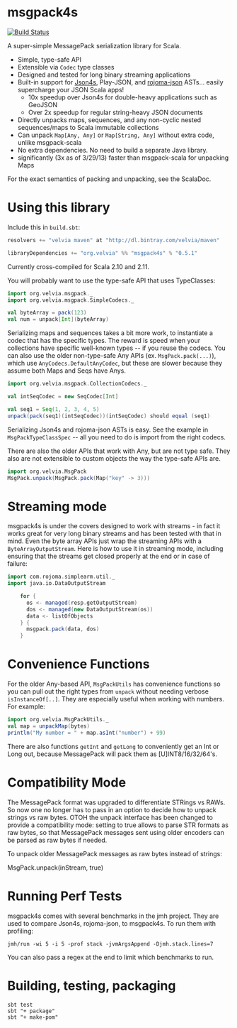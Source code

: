 msgpack4s
=========

[![Build Status](https://travis-ci.org/velvia/msgpack4s.svg?branch=master)](https://travis-ci.org/velvia/msgpack4s)

A super-simple MessagePack serialization library for Scala.

* Simple, type-safe API
* Extensible via `Codec` type classes
* Designed and tested for long binary streaming applications
* Built-in support for [Json4s](http://github.com/json4s/json4s), Play-JSON, and [rojoma-json](http://github.com/rjmac/rojoma-json) ASTs... easily supercharge your JSON Scala apps!
    - 10x speedup over Json4s for double-heavy applications such as GeoJSON
    - Over 2x speedup for regular string-heavy JSON documents
* Directly unpacks maps, sequences, and any non-cyclic nested sequences/maps to Scala immutable collections
* Can unpack `Map[Any, Any]` or `Map[String, Any]` without extra code, unlike msgpack-scala
* No extra dependencies.  No need to build a separate Java library.
* significantly (3x as of 3/29/13) faster than msgpack-scala for unpacking Maps

For the exact semantics of packing and unpacking, see the ScalaDoc.

Using this library
==================

Include this in `build.sbt`:

```scala
resolvers += "velvia maven" at "http://dl.bintray.com/velvia/maven"

libraryDependencies += "org.velvia" %% "msgpack4s" % "0.5.1"
```

Currently cross-compiled for Scala 2.10 and 2.11.

You will probably want to use the type-safe API that uses TypeClasses:

```scala
import org.velvia.msgpack._
import org.velvia.msgpack.SimpleCodecs._

val byteArray = pack(123)
val num = unpack[Int](byteArray)
```

Serializing maps and sequences takes a bit more work, to instantiate a codec that has the specific types.  The reward is speed when your collections have specific well-known types -- if you reuse the codecs.  You can also use the older non-type-safe Any APIs (ex. `MsgPack.pack(...)`), which use `AnyCodecs.DefaultAnyCodec`, but these are slower because they assume both Maps and Seqs have Anys.

```scala
import org.velvia.msgpack.CollectionCodecs._

val intSeqCodec = new SeqCodec[Int]

val seq1 = Seq(1, 2, 3, 4, 5)
unpack(pack(seq1)(intSeqCodec))(intSeqCodec) should equal (seq1)
```

Serializing Json4s and rojoma-json ASTs is easy.  See the example in `MsgPackTypeClassSpec` -- all you need to do is import from the right codecs.

There are also the older APIs that work with Any, but are not type safe.  They also are not extensible to custom objects the way the type-safe APIs are.

```scala
import org.velvia.MsgPack
MsgPack.unpack(MsgPack.pack(Map("key" -> 3)))
```

Streaming mode
==============

msgpack4s is under the covers designed to work with streams - in fact it works great for very long binary streams and has been tested with that in mind.  Even the byte array APIs just wrap the streaming APIs with a `ByteArrayOutputStream`.  Here is how to use it in streaming mode, including ensuring that the streams get closed properly at the end or in case of failure:

```scala
import com.rojoma.simplearm.util._
import java.io.DataOutputStream

    for {
      os <- managed(resp.getOutputStream)
      dos <- managed(new DataOutputStream(os))
      data <- listOfObjects
    } {
      msgpack.pack(data, dos)
    }
```

Convenience Functions
=====================

For the older Any-based API, `MsgPackUtils` has convenience functions so you can pull out the right types from `unpack` without needing
verbose `isInstanceOf[..]`.  They are especially useful when working with numbers.  For example:

```scala
import org.velvia.MsgPackUtils._
val map = unpackMap(bytes)
println("My number = " + map.asInt("number") + 99)
```

There are also functions `getInt` and `getLong` to conveniently get an Int or Long out, because MessagePack will pack them as [U]INT8/16/32/64's.

Compatibility Mode
==================
The MessagePack format was upgraded to differentiate STRings vs RAWs.  So now 
one no longer has to pass in an option to decide how to unpack strings vs raw bytes.
OTOH the unpack interface has been changed to provide a compatibility mode:
setting to true allows to parse STR formats as raw bytes, so that MessagePack messages
sent using older encoders can be parsed as raw bytes if needed.

To unpack older MessagePack messages as raw bytes instead of strings:

   MsgPack.unpack(inStream, true)

Running Perf Tests
==================
msgpack4s comes with several benchmarks in the jmh project.  They are used to compare Json4s, rojoma-json, to msgpack4s.  To run them with profiling:

    jmh/run -wi 5 -i 5 -prof stack -jvmArgsAppend -Djmh.stack.lines=7

You can also pass a regex at the end to limit which benchmarks to run.

Building, testing, packaging
============================

    sbt test
    sbt "+ package"
    sbt "+ make-pom"
